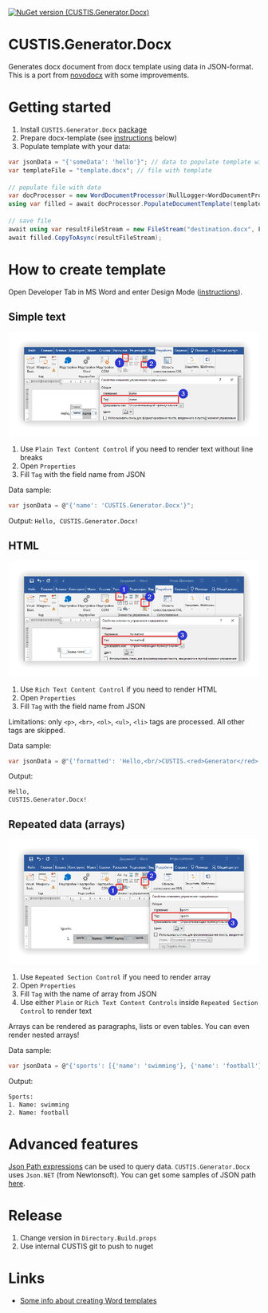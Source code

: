 [![NuGet version (CUSTIS.Generator.Docx)](https://img.shields.io/nuget/v/CUSTIS.Generator.Docx.svg?style=flat-square)](https://www.nuget.org/packages/CUSTIS.Generator.Docx)

# CUSTIS.Generator.Docx 
Generates docx document from docx template using data in JSON-format. This is a port from [novodocx](https://github.com/rezanid/novodocx) with some improvements.

# Getting started

1. Install `CUSTIS.Generator.Docx` [package](https://www.nuget.org/packages/CUSTIS.Generator.Docx)
2. Prepare docx-template (see [instructions](#how-to-create-template) below)
3. Populate template with your data:

```csharp
var jsonData = "{'someData': 'hello'}"; // data to populate template with
var templateFile = "template.docx"; // file with template 

// populate file with data
var docProcessor = new WordDocumentProcessor(NullLogger<WordDocumentProcessor>.Instance);
using var filled = await docProcessor.PopulateDocumentTemplate(templateFile, input);

// save file
await using var resultFileStream = new FileStream("destination.docx", FileMode.OpenOrCreate, FileAccess.Write);
await filled.CopyToAsync(resultFileStream);
```

# How to create template

Open Developer Tab in MS Word and enter Design Mode ([instructions](https://www.namicsoft.com/doc/enter-design-mode-microsoft-word/)).

## Simple text

![Plain text](.media/plain_text.png)

1. Use `Plain Text Content Control` if you need to render text without line breaks
2. Open `Properties`
3. Fill `Tag` with the field name from JSON

Data sample:
```csharp
var jsonData = @"{'name': 'CUSTIS.Generator.Docx'}";
```

Output: `Hello, CUSTIS.Generator.Docx!`

## HTML

![HTML](.media/html.png)

1. Use `Rich Text Content Control` if you need to render HTML
2. Open `Properties`
3. Fill `Tag` with the field name from JSON

Limitations: only `<p>`, `<br>`, `<ol>`, `<ul>`, `<li>` tags are processed. All other tags are skipped.

Data sample:
```csharp
var jsonData = @"{'formatted': 'Hello,<br/>CUSTIS.<red>Generator</red>.Docx!'}";
```

Output: 
```
Hello,
CUSTIS.Generator.Docx!
```

## Repeated data (arrays)

![Repeated](.media/repeated.png)

1. Use `Repeated Section Control` if you need to render array
2. Open `Properties`
3. Fill `Tag` with the name of array from JSON
4. Use either `Plain` or `Rich Text Content Controls` inside `Repeated Section Control` to render text 

Arrays can be rendered as paragraphs, lists or even tables. You can even render nested arrays!

Data sample:
```csharp
var jsonData = @"{'sports': [{'name': 'swimming'}, {'name': 'football'}]}";
```

Output:
```
Sports:
1. Name: swimming
2. Name: football
```

# Advanced features

[Json Path expressions](https://goessner.net/articles/JsonPath) can be used to query data. `CUSTIS.Generator.Docx` uses `Json.NET` (from Newtonsoft). You can get some samples of JSON path [here](https://www.newtonsoft.com/json/help/html/QueryJsonSelectToken.htm). 

# Release

1. Change version in `Directory.Build.props`
2. Use internal CUSTIS git to push to nuget 

# Links

* [Some info about creating Word templates](https://support.clio.com/hc/en-us/articles/203359420-Tutorial-Creating-a-Protected-Fillable-Template-in-Microsoft-Word-for-Use-in-Document-Automation)